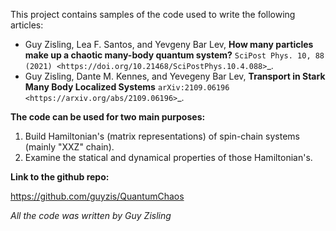 This project contains samples of the code used to write the following articles:


* Guy Zisling, Lea F. Santos, and Yevgeny Bar Lev, **How many particles make up a chaotic many-body quantum system?** `SciPost Phys. 10, 88 (2021) <https://doi.org/10.21468/SciPostPhys.10.4.088>`_.
* Guy Zisling, Dante M. Kennes, and Yevegeny Bar Lev, **Transport in Stark Many Body Localized Systems** `arXiv:2109.06196 <https://arxiv.org/abs/2109.06196>`_.


**The code can be used for two main purposes:**


1. Build Hamiltonian's (matrix representations) of spin-chain systems (mainly "XXZ" chain).
2. Examine the statical and dynamical properties of those Hamiltonian's.

**Link to the github repo:**

 https://github.com/guyzis/QuantumChaos

*All the code was written by Guy Zisling*